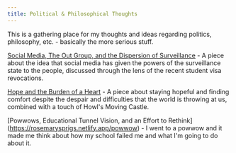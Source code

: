 ```yaml
---
title: Political & Philosophical Thoughts
---
```


This is a gathering place for my thoughts and ideas regarding politics, philosophy, etc. - basically the more serious stuff.

[Social Media, The Out Group, and the Dispersion of Surveillance](https://rosemarysprigs.netlify.app/surveillance) - A piece about the idea that social media has given the powers of the surveillance state to the people, discussed through the lens of the recent student visa revocations.

[Hope and the Burden of a Heart](https://rosemarysprigs.netlify.app/heavyburden) - A piece about staying hopeful and finding comfort despite the despair and difficulties that the world is throwing at us, combined with a touch of Howl's Moving Castle.

[Powwows, Educational Tunnel Vision, and an Effort to Rethink] (https://rosemarysprigs.netlify.app/powwow) - I went to a powwow and it made me think about how my school failed me and what I'm going to do about it.